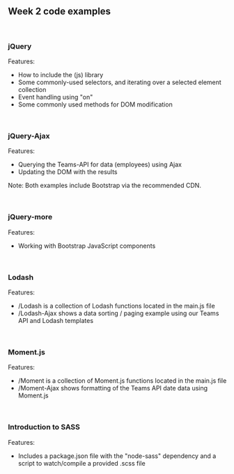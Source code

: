 ## Week 2 code examples

<br>

### jQuery

Features:
* How to include the (js) library
* Some commonly-used selectors, and iterating over a selected element collection
* Event handling using "on"
* Some commonly used methods for DOM modification

<br>

### jQuery-Ajax

Features:
* Querying the Teams-API for data (employees) using Ajax
* Updating the DOM with the results

Note: Both examples include Bootstrap via the recommended CDN.

<br>

### jQuery-more

Features:
* Working with Bootstrap JavaScript components

<br>

### Lodash

Features:
* /Lodash is a collection of Lodash functions located in the main.js file
* /Lodash-Ajax shows a data sorting / paging example using our Teams API and Lodash templates

<br>

### Moment.js

Features:
* /Moment is a collection of Moment.js functions located in the main.js file
* /Moment-Ajax shows formatting of the Teams API date data using Moment.js

<br>

### Introduction to SASS

Features:
* Includes a package.json file with the "node-sass" dependency and a script to watch/compile a provided .scss file

<br>

